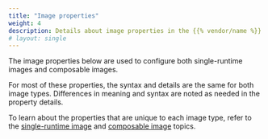```yaml
---
title: "Image properties"
weight: 4
description: Details about image properties in the {{% vendor/name %}} config.yaml file
# layout: single
---
```


The image properties below are used to configure both single-runtime images and composable images.

For most of these properties, the syntax and details are the same for both image types. Differences in meaning and syntax are noted as needed in the property details.

To learn about the properties that are unique to each image type, refer to the [single-runtime image](/create-apps/app-reference/single-runtime-image.md#) and [composable image](/create-apps/app-reference/composable-image.md#) topics.
